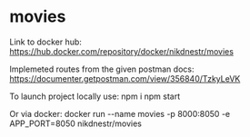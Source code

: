 # movies
Link to docker hub: https://hub.docker.com/repository/docker/nikdnestr/movies

Implemeted routes from the given postman docs: https://documenter.getpostman.com/view/356840/TzkyLeVK

To launch project locally use: 
npm i
npm start

Or via docker:
docker run --name movies -p 8000:8050 -e APP_PORT=8050 nikdnestr/movies



